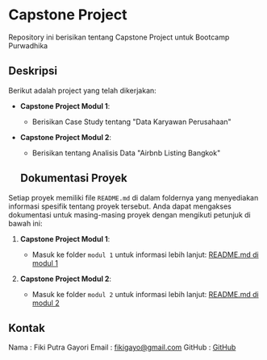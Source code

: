   # Capstone Project

Repository ini berisikan tentang Capstone Project untuk Bootcamp Purwadhika

  ## Deskripsi

Berikut adalah project yang telah dikerjakan:

- **Capstone Project Modul 1**: 
  - Berisikan Case Study tentang "Data Karyawan Perusahaan"

- **Capstone Project Modul 2**: 
  - Berisikan tentang Analisis Data "Airbnb Listing Bangkok"

  ## Dokumentasi Proyek

Setiap proyek memiliki file `README.md` di dalam foldernya yang menyediakan informasi spesifik tentang proyek tersebut. Anda dapat mengakses dokumentasi untuk masing-masing proyek dengan mengikuti petunjuk di bawah ini:

1. **Capstone Project Modul 1**:
   - Masuk ke folder `modul 1` untuk informasi lebih lanjut: [README.md di modul 1](https://github.com/fikigayo/Capstone-Project/tree/main/modul%201)

2. **Capstone Project Modul 2**:
   - Masuk ke folder `modul 2` untuk informasi lebih lanjut: [README.md di modul 2](https://github.com/fikigayo/Capstone-Project/tree/main/modul%202)


## Kontak
Nama    : Fiki Putra Gayori
Email   : fikigayo@gmail.com
GitHub  : [GitHub](https://github.com/fikigayo)